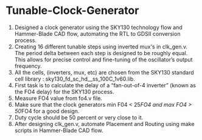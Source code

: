# Tunable-Clock-Generator
1. Designed a clock generator using the SKY130 technology flow and Hammer-Blade CAD flow, automating the RTL to GDSII conversion process.
2. Creating 16 different tunable steps using inverted mux's in clk_gen.v. The period delta between each step is designed to be roughly equal. This allows for precise control and fine-tuning of the oscillator’s output frequency.
3. All the cells, (inverters, mux, etc) are chosen from the SKY130 standard cell library : sky130_fd_sc_hd__ss_100C_1v60.lib.
4. First task is to calculate the delay of a “fan-out-of-4 inverter” (known as the FO4 delay) for the SKY130 process.
5. Measure FO4 value from fo4.v file.
6. Make sure that the clock generators min F04 < 25*FO4 and max FO4 > 50*FO4 for a good design.
7. Duty cycle should be 50 percent or very close to it.
8. After designing clk_gen.v, automate Placement and Routing using make scripts in Hammer-Blade CAD flow. 
